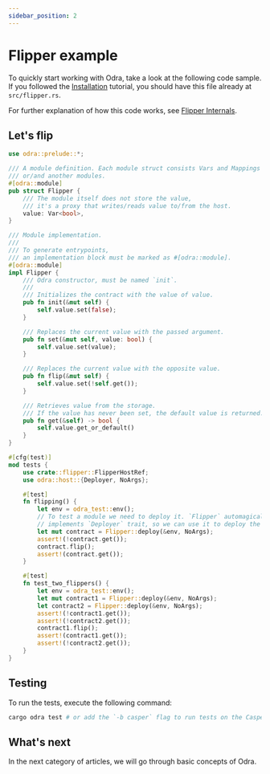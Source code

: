 ```yaml
---
sidebar_position: 2
---
```


# Flipper example

To quickly start working with Odra, take a look at the following code sample. If you followed the
[Installation](installation.md) tutorial, you should have this file already at `src/flipper.rs`.

For further explanation of how this code works, see [Flipper Internals](../basics/04-flipper-internals.md).

## Let's flip

```rust title="flipper.rs" showLineNumbers
use odra::prelude::*;

/// A module definition. Each module struct consists Vars and Mappings
/// or/and another modules.
#[odra::module]
pub struct Flipper {
    /// The module itself does not store the value, 
    /// it's a proxy that writes/reads value to/from the host.
    value: Var<bool>,
}

/// Module implementation.
///
/// To generate entrypoints,
/// an implementation block must be marked as #[odra::module].
#[odra::module]
impl Flipper {
    /// Odra constructor, must be named `init`.
    ///
    /// Initializes the contract with the value of value.
    pub fn init(&mut self) {
        self.value.set(false);
    }

    /// Replaces the current value with the passed argument.
    pub fn set(&mut self, value: bool) {
        self.value.set(value);
    }

    /// Replaces the current value with the opposite value.
    pub fn flip(&mut self) {
        self.value.set(!self.get());
    }

    /// Retrieves value from the storage. 
    /// If the value has never been set, the default value is returned.
    pub fn get(&self) -> bool {
        self.value.get_or_default()
    }
}

#[cfg(test)]
mod tests {
    use crate::flipper::FlipperHostRef;
    use odra::host::{Deployer, NoArgs};

    #[test]
    fn flipping() {
        let env = odra_test::env();
        // To test a module we need to deploy it. `Flipper` automagically
        // implements `Deployer` trait, so we can use it to deploy the module.
        let mut contract = Flipper::deploy(&env, NoArgs);
        assert!(!contract.get());
        contract.flip();
        assert!(contract.get());
    }

    #[test]
    fn test_two_flippers() {
        let env = odra_test::env();
        let mut contract1 = Flipper::deploy(&env, NoArgs);
        let contract2 = Flipper::deploy(&env, NoArgs);
        assert!(!contract1.get());
        assert!(!contract2.get());
        contract1.flip();
        assert!(contract1.get());
        assert!(!contract2.get());
    }
}
```

## Testing

To run the tests, execute the following command:

```bash
cargo odra test # or add the `-b casper` flag to run tests on the CasperVM
```

## What's next
In the next category of articles, we will go through basic concepts of Odra.